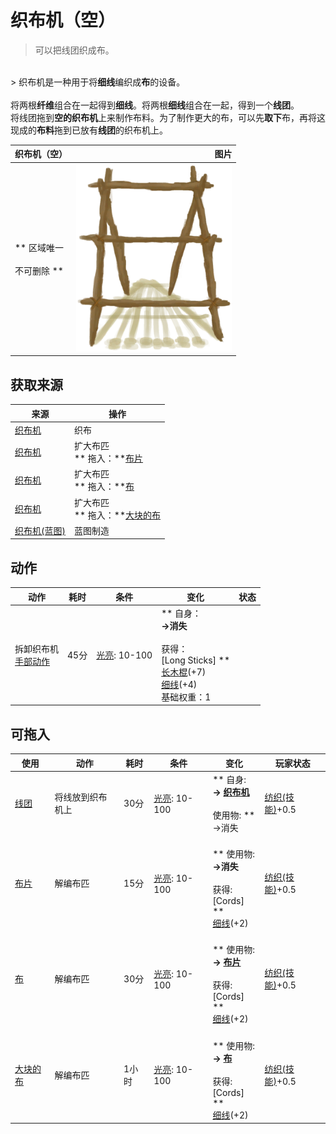 # 织布机（空）  
> 可以把线团织成布。  
<br>  
> 织布机是一种用于将<b>细线</b>编织成<b>布</b>的设备。<br><br>将两根<b>纤维</b>组合在一起得到<b>细线</b>。将两根<b>细线</b>组合在一起，得到一个<b>线团</b>。<br>将线团拖到<b>空的织布机</b>上来制作布料。为了制作更大的布，可以先<b>取下</b>布，再将这现成的<b>布料</b>拖到已放有<b>线团</b>的织布机上。  
  
  织布机（空）  |   图片   
 ----  |  ----:   
 ** 区域唯一 **<br><br>** 不可删除 **  |  <img decoding="async" src="Sprite/Loom.png" href="a.md" style="max-width:300px;max-height:300px;">   
  
## 获取来源  
来源  |  操作  
----  |  ----  
[织布机](Loom.md)  |  织布  
[织布机](Loom.md)  |  扩大布匹<br>** 拖入：**[布片](ClothSmall.md)  
[织布机](Loom.md)  |  扩大布匹<br>** 拖入：**[布](Cloth.md)  
[织布机](Loom.md)  |  扩大布匹<br>** 拖入：**[大块的布](ClothLarge.md)  
[织布机(蓝图)](Bp_Loom.md)  |  蓝图制造  
## 动作  
动作  |  耗时  |  条件  |  变化  |  状态  
----  |  ----  |  ----  |  ----  |  ----  
拆卸织布机<br>[手部动作](HandAction.md)  |  45分  |  [光亮](Light.md): 10-100  |  ** 自身：**<br>→消失<br><br>** 获得： **<br>** [Long Sticks]  **<br>  [长木棍](StickLong.md)(+7)<br>  [细线](CordFiber.md)(+4)<br>基础权重：1  |    
## 可拖入  
使用  |  动作  |  耗时  |  条件  |  变化  |  玩家状态  
----  |  ----  |  ----  |  ----  |  ----  |  ----  
[线团](YarnFiber.md)  |  将线放到织布机上<br>  |  30分  |  [光亮](Light.md): 10-100  |  ** 自身: **<br>→ [织布机](Loom.md)<br><br>** 使用物: **<br>→消失  |  [纺织(技能)](Skill_Tailoring.md)+0.5  
[布片](ClothSmall.md)  |  解编布匹<br>  |  15分  |  [光亮](Light.md): 10-100  |  <br>** 使用物: **<br>→消失<br><br>** 获得: **<br>** [Cords]  **<br>  [细线](CordFiber.md)(+2)<br>  |  [纺织(技能)](Skill_Tailoring.md)+0.5  
[布](Cloth.md)  |  解编布匹<br>  |  30分  |  [光亮](Light.md): 10-100  |  <br>** 使用物: **<br>→ [布片](ClothSmall.md)<br><br>** 获得: **<br>** [Cords]  **<br>  [细线](CordFiber.md)(+2)<br>  |  [纺织(技能)](Skill_Tailoring.md)+0.5  
[大块的布](ClothLarge.md)  |  解编布匹<br>  |  1小时  |  [光亮](Light.md): 10-100  |  <br>** 使用物: **<br>→ [布](Cloth.md)<br><br>** 获得: **<br>** [Cords]  **<br>  [细线](CordFiber.md)(+2)<br>  |  [纺织(技能)](Skill_Tailoring.md)+0.5  


<script>document.title="织布机（空） - 卡牌生存百科 Card Survival Wiki";</script>
